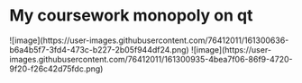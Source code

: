 <h1>Мy coursework monopoly on qt</h1>
![image](https://user-images.githubusercontent.com/76412011/161300636-b6a4b5f7-3fd4-473c-b227-2b05f944df24.png)
![image](https://user-images.githubusercontent.com/76412011/161300935-4bea7f06-86f9-4720-9f20-f26c42d75fdc.png)
